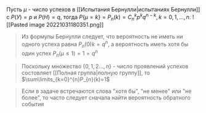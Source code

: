 Пусть $\mu$ - число успехов в [[Испытания Бернулли|испытаниях Бернулли]]
с $P(У)=p$ и $P(H)=q$, тогда $P\{\mu=k\}=P_{n}(k)=C_{n}^{k}p^{k}q^{n-k}, k=0,1,...,n.$
![[Pasted image 20221031180351.png]]
> Из формулы Бернулли следует, что вероятность не иметь ни одного успеха равна $P_{n}(0)k=q^{n}$, а вероятность иметь хотя бы один успех $P_{n}(\mu\leq1)=1=q^{n}$

> Поскольку множество $\{0,1,2...,n\}$ - число проявлений успехов состовляет [[Полная группа|полную группу]], то $\sum\limits_{k=0}^{n}P_{n}(k)=1$

> Если  в задаче встречаются слова "хотя бы", "не  менее" или "не более", то часто следует сначала найти вероятность обратного события
